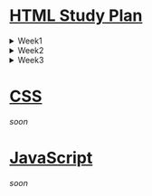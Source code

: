 # [HTML Study Plan](https://elzero.org/study/html-2021-study-plan/)

<details>
  <summary>Week1</summary>

  **Watching**

  - [x] Lessons 1 to 5
  - [x] Lessons 6 to 10
  - [x] Lessons 11 to 14

  **Assignments**

  - [x] [For lessons 1 to 5](./html/Week1/Lessons1to5/assignments.md)
  - [x] [For lessons 6 to 10](./html/Week1/Lessons6to10/assignments.md)
  - [x] [For lessons 11 to 14](./html/Week1/Lessons11to14/assignments.md)

  [**Keywords**](./html/Week1/Keywords.md)
</details>

<details>
  <summary>Week2</summary>

  **Watching**

  - [x] Lessons 15 to 18
  - [x] Lessons 19 to 23
  - [x] Lessons 24 to 27

  **Assignments**

  - [x] [For lessons 15 to 18](./html/Week2/Lessons15to18/assignments.md)
  - [x] [For lessons 19 to 23](./html/Week2/Lessons19to23/assignments.md)
  - [x] [For lessons 24 to 27](./html/Week2/Lessons24to27/assignments.md)

  [**Keywords**](./html/Week2/Keywords.md)
</details>

<details>
  <summary>Week3</summary>

  **Watching**

  - [x] Lessons 28 to 30
  - [x] Lessons 31 to 34
  - [ ] Lessons 35 to 37

  **Assignments**

  - [ ] [For lessons 28 to 30](./html/Week3/Lessons28to30/assignments.md)
  - [ ] [For lessons 31 to 34](./html/Week3/Lessons31to34/assignments.md)
  - [ ] [For lessons 35 to 37](./html/Week3/Lessons35to37/assignments.md)

  [**Keywords**](./html/Week3/Keywords.md)
</details>

# [CSS](https://elzero.org/study/css-2021-study-plan/)

*soon*

# [JavaScript](https://elzero.org/study/javascript-bootcamp-2021-study-plan/)

*soon*